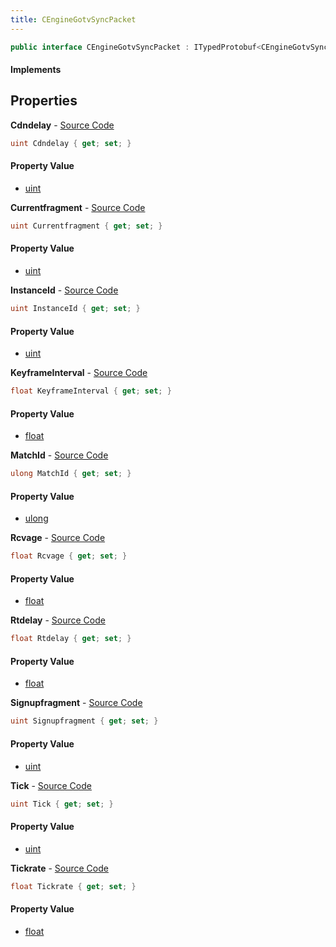 ```yaml
---
title: CEngineGotvSyncPacket
---
```


```csharp
public interface CEngineGotvSyncPacket : ITypedProtobuf<CEngineGotvSyncPacket>, INativeHandle
```

#### Implements

## Properties

**Cdndelay** - [Source Code](https://github.com/swiftly-solution/swiftlys2/blob/master/managed/src/SwiftlyS2.Generated/Protobufs/Interfaces/CEngineGotvSyncPacket.cs#L40)

```csharp
uint Cdndelay { get; set; }
```

#### Property Value

- [uint](https://learn.microsoft.com/dotnet/api/system.uint32)

**Currentfragment** - [Source Code](https://github.com/swiftly-solution/swiftlys2/blob/master/managed/src/SwiftlyS2.Generated/Protobufs/Interfaces/CEngineGotvSyncPacket.cs#L22)

```csharp
uint Currentfragment { get; set; }
```

#### Property Value

- [uint](https://learn.microsoft.com/dotnet/api/system.uint32)

**InstanceId** - [Source Code](https://github.com/swiftly-solution/swiftlys2/blob/master/managed/src/SwiftlyS2.Generated/Protobufs/Interfaces/CEngineGotvSyncPacket.cs#L16)

```csharp
uint InstanceId { get; set; }
```

#### Property Value

- [uint](https://learn.microsoft.com/dotnet/api/system.uint32)

**KeyframeInterval** - [Source Code](https://github.com/swiftly-solution/swiftlys2/blob/master/managed/src/SwiftlyS2.Generated/Protobufs/Interfaces/CEngineGotvSyncPacket.cs#L37)

```csharp
float KeyframeInterval { get; set; }
```

#### Property Value

- [float](https://learn.microsoft.com/dotnet/api/system.single)

**MatchId** - [Source Code](https://github.com/swiftly-solution/swiftlys2/blob/master/managed/src/SwiftlyS2.Generated/Protobufs/Interfaces/CEngineGotvSyncPacket.cs#L13)

```csharp
ulong MatchId { get; set; }
```

#### Property Value

- [ulong](https://learn.microsoft.com/dotnet/api/system.uint64)

**Rcvage** - [Source Code](https://github.com/swiftly-solution/swiftlys2/blob/master/managed/src/SwiftlyS2.Generated/Protobufs/Interfaces/CEngineGotvSyncPacket.cs#L34)

```csharp
float Rcvage { get; set; }
```

#### Property Value

- [float](https://learn.microsoft.com/dotnet/api/system.single)

**Rtdelay** - [Source Code](https://github.com/swiftly-solution/swiftlys2/blob/master/managed/src/SwiftlyS2.Generated/Protobufs/Interfaces/CEngineGotvSyncPacket.cs#L31)

```csharp
float Rtdelay { get; set; }
```

#### Property Value

- [float](https://learn.microsoft.com/dotnet/api/system.single)

**Signupfragment** - [Source Code](https://github.com/swiftly-solution/swiftlys2/blob/master/managed/src/SwiftlyS2.Generated/Protobufs/Interfaces/CEngineGotvSyncPacket.cs#L19)

```csharp
uint Signupfragment { get; set; }
```

#### Property Value

- [uint](https://learn.microsoft.com/dotnet/api/system.uint32)

**Tick** - [Source Code](https://github.com/swiftly-solution/swiftlys2/blob/master/managed/src/SwiftlyS2.Generated/Protobufs/Interfaces/CEngineGotvSyncPacket.cs#L28)

```csharp
uint Tick { get; set; }
```

#### Property Value

- [uint](https://learn.microsoft.com/dotnet/api/system.uint32)

**Tickrate** - [Source Code](https://github.com/swiftly-solution/swiftlys2/blob/master/managed/src/SwiftlyS2.Generated/Protobufs/Interfaces/CEngineGotvSyncPacket.cs#L25)

```csharp
float Tickrate { get; set; }
```

#### Property Value

- [float](https://learn.microsoft.com/dotnet/api/system.single)

